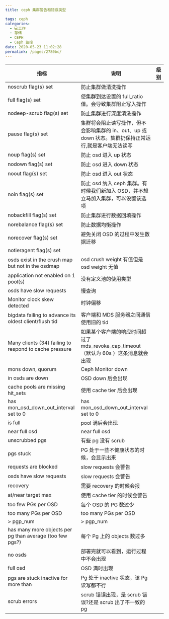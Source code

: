 ```yaml
---
title: ceph 集群警告和错误类型

tags: ceph
categories: 
  - 💻工作
  - 存储
  - CEPH
  - Ceph 监控
date: 2020-05-23 11:02:28
permalink: /pages/2780bc/
---
```


| 指标 | 说明 | 级别 |
|---|---|---|
|noscrub flag(s) set | 防止集群做清洗操作 | |
|full flag(s) set | 使集群到达设置的 full_ratio 值。会导致集群阻止写入操作 | |
|nodeep-scrub flag(s) set | 防止集群进行深度清洗操作 | |
|pause flag(s) set | 集群将会阻止读写操作，但不会影响集群的 in、out、up 或 down 状态。集群扔保持正常运行,就是客户端无法读写 | |
|noup  flag(s) set | 防止 osd 进入 up 状态 | |
|nodown flag(s) set | 防止 osd 进入 down 状态 | |
|noout flag(s) set | 防止 osd 进入 out 状态 | |
|noin flag(s) set | 防止 osd 纳入 ceph 集群。有时候我们新加入 OSD，并不想立马加入集群，可以设置该选项 | |
|nobackfill  flag(s) set | 防止集群进行数据回填操作 | |
|norebalance flag(s) set | 防止数据均衡操作 | |
|norecover flag(s) set | 避免关闭 OSD 的过程中发生数据迁移 | |
|notieragent flag(s) set | | |
|osds exist in the crush map but not in the osdmap | osd crush weight 有值但是 osd weight 无值 | |
|application not enabled on 1 pool(s) | 没有定义池的使用类型 | |
|osds have slow requests | 慢查询 | |
|Monitor clock skew detected | 时钟偏移 | |
|bigdata failing to advance its oldest client/flush tid | 客户端和 MDS 服务器之间通信使用旧的 tid | |
|Many clients (34) failing to respond to cache pressure | 如果某个客户端的响应时间超过了 mds_revoke_cap_timeout （默认为 60s ）这条消息就会出现 | |
|mons down, quorum | Ceph Monitor down | |
|in osds are down| OSD down 后会出现 | |
|cache pools are missing hit_sets | 使用 cache tier 后会出现 | |
|has mon_osd_down_out_interval set to 0 | has mon_osd_down_out_interval set to 0 ||
|is full | pool 满后会出现 | |
|near full osd | near full osd | |
|unscrubbed pgs | 有些 pg 没有 scrub  | |
|pgs stuck | PG 处于一些不健康状态的时候，会显示出来 | |
|requests are blocked | slow requests 会警告 | |
|osds have slow requests | slow requests 会警告 | |
| recovery |  需要 recovery 的时候会报 | |
| at/near target max | 使用 cache tier 的时候会警告 | |
| too few PGs per OSD | 每个 OSD 的 PG 数过少 | |
| too many PGs per OSD | too many PGs per OSD | |
| > pgp_num | > pgp_num | |
| has many more objects per pg than average (too few pgs?) | 每个 Pg 上的 objects 数过多 ||
| no osds | 部署完就可以看到，运行过程中不会出现 | |
| full osd | OSD 满时出现 | |
| pgs are stuck inactive for more than | Pg 处于 inactive 状态，该 Pg 读写都不行 | |
| scrub errors | scrub 错误出现，是 scrub 错误?还是 scrub 出了不一致的 pg | |



